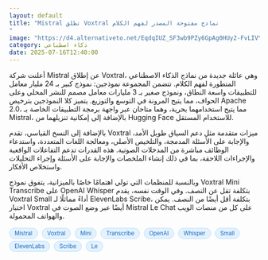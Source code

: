 ```yaml
---
layout: default
title: "Mistral تطلق Voxtral نماذج مفتوحة المصدر لفهم الكلام
"
image: "https://d4.alternativeto.net/EqdqIUZ_SF3wb9PZy6GpAg0HUy2-FvLIVYqnR4B_axY/rs:fill:1520:760:0/g:ce:0:0/YWJzOi8vZGlzdC9jb250ZW50LzE3NTI2NjIyNTczNjIucG5n.png"
category: ذكاء اصطناعي
date: 2025-07-16T12:40:00
---
```


أعلنت شركة Mistral عن إطلاق Voxtral، وهي عائلة جديدة من نماذج الذكاء الاصطناعي المتطورة لفهم الكلام. تتضمن المجموعة نموذجين: نموذج كبير بـ 24 مليار معامل للتطبيقات واسعة النطاق، ونموذج صغير بـ 3 مليارات معامل مصمم للنشر المحلي وعلى الحواف، مما يتيح المرونة في التوسع والتوزيع. يتميز كلا النموذجين بترخيص Apache 2.0، مما يتيح استخدامهما بحرية، وهما متاحان عبر واجهة برمجة التطبيقات الخاصة بـ Mistral، بالإضافة إلى إمكانية تنزيلهما من Hugging Face للاستخدام المستقل.

بالإضافة إلى النسخ القياسي، تقدم Voxtral ميزات متقدمة مثل دعم السياق طويل الأمد، والإجابة على الأسئلة المدمجة، والتلخيص الأصلي، ومعالجة اللغات المتعددة، واستدعاء الوظائف مباشرة من المدخلات الصوتية. هذه القدرات تدعم التفاعلات الواقعية والإجراءات اللاحقة، بما في ذلك إنشاء الملخصات والإجابة على الأسئلة وإجراء التحليلات واستخلاص الأفكار.

وبالنسبة للمنظمات التي تولي اهتمامًا خاصًا بالميزانية، يتفوق نموذج Voxtral Mini Transcribe على OpenAI Whisper بتكلفة تقل عن النصف. وفي الوقت نفسه، يقدم Voxtral Small أداءً مماثلًا لـ ElevenLabs Scribe، بتكلفة أقل أيضًا من النصف. يمكن اختبار Voxtral أيضًا عبر وضع الصوت في Mistral Le Chat على كل من منصات الويب والهواتف المحمولة.

<div style="margin-top:2px; margin-bottom:2px;"><a href="https://bidjadraft.github.io/?query=Mistral" style="background:#e3f2fd; color:#1565c0; font-size:80%; border-radius:12px; padding:3px 10px; margin:2px 4px 2px 0; display:inline-block; border:1px solid #bbdefb; text-decoration:none;">Mistral</a> <a href="https://bidjadraft.github.io/?query=Voxtral" style="background:#e3f2fd; color:#1565c0; font-size:80%; border-radius:12px; padding:3px 10px; margin:2px 4px 2px 0; display:inline-block; border:1px solid #bbdefb; text-decoration:none;">Voxtral</a> <a href="https://bidjadraft.github.io/?query=Mini" style="background:#e3f2fd; color:#1565c0; font-size:80%; border-radius:12px; padding:3px 10px; margin:2px 4px 2px 0; display:inline-block; border:1px solid #bbdefb; text-decoration:none;">Mini</a> <a href="https://bidjadraft.github.io/?query=Transcribe" style="background:#e3f2fd; color:#1565c0; font-size:80%; border-radius:12px; padding:3px 10px; margin:2px 4px 2px 0; display:inline-block; border:1px solid #bbdefb; text-decoration:none;">Transcribe</a> <a href="https://bidjadraft.github.io/?query=OpenAI" style="background:#e3f2fd; color:#1565c0; font-size:80%; border-radius:12px; padding:3px 10px; margin:2px 4px 2px 0; display:inline-block; border:1px solid #bbdefb; text-decoration:none;">OpenAI</a> <a href="https://bidjadraft.github.io/?query=Whisper" style="background:#e3f2fd; color:#1565c0; font-size:80%; border-radius:12px; padding:3px 10px; margin:2px 4px 2px 0; display:inline-block; border:1px solid #bbdefb; text-decoration:none;">Whisper</a> <a href="https://bidjadraft.github.io/?query=Small" style="background:#e3f2fd; color:#1565c0; font-size:80%; border-radius:12px; padding:3px 10px; margin:2px 4px 2px 0; display:inline-block; border:1px solid #bbdefb; text-decoration:none;">Small</a> <a href="https://bidjadraft.github.io/?query=ElevenLabs" style="background:#e3f2fd; color:#1565c0; font-size:80%; border-radius:12px; padding:3px 10px; margin:2px 4px 2px 0; display:inline-block; border:1px solid #bbdefb; text-decoration:none;">ElevenLabs</a> <a href="https://bidjadraft.github.io/?query=Scribe" style="background:#e3f2fd; color:#1565c0; font-size:80%; border-radius:12px; padding:3px 10px; margin:2px 4px 2px 0; display:inline-block; border:1px solid #bbdefb; text-decoration:none;">Scribe</a> <a href="https://bidjadraft.github.io/?query=Le" style="background:#e3f2fd; color:#1565c0; font-size:80%; border-radius:12px; padding:3px 10px; margin:2px 4px 2px 0; display:inline-block; border:1px solid #bbdefb; text-decoration:none;">Le</a></div><br><br>
